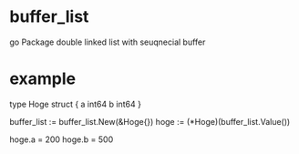 # buffer_list
go Package  double linked list with seuqnecial buffer

# example

type Hoge struct {
  a int64
  b int64
}

buffer_list := buffer_list.New(&Hoge{})
hoge := (*Hoge)(buffer_list.Value())

hoge.a = 200
hoge.b = 500


